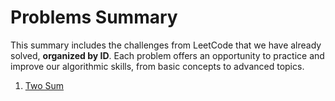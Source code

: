 # Problems Summary

This summary includes the challenges from LeetCode that we have already solved, **organized by ID**. Each problem offers an opportunity to practice and improve our algorithmic skills, from basic concepts to advanced topics.

1. [Two Sum](Problems\Solutions\1-two-sum\solution.py)
